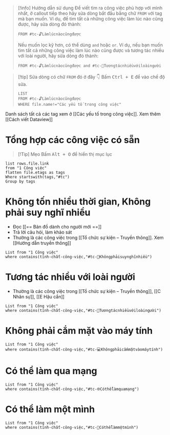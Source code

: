 > [!info] Hướng dẫn sử dụng
> Để viết tìm ra công việc phù hợp với mình nhất, ở callout tiếp theo hãy sửa dòng bắt đầu bằng chữ `FROM` với tag mà bạn muốn. Ví dụ, để tìm tất cả những công việc làm lúc nào cũng được, hãy sửa dòng đó thành:
> ```
> FROM #tc-🔓Làmlúcnàocũngđược 
> ```
> 
> Nếu muốn lọc kỹ hơn, có thể dùng `and` hoặc `or`. Ví dụ, nếu bạn muốn tìm tất cả những công việc làm lúc nào cũng được và tương tác nhiều với loài người, hãy sửa dòng đó thành:
> ```
> FROM #tc-🔓Làmlúcnàocũngđược and #tc-🥳Tươngtácnhiềuvớiloàingười 
> ```
> 


> [!tip] Sửa dòng có chữ `FROM` đó ở đây 👇
> Bấm <kbd>Ctrl + E</kbd> để vào chế độ sửa.
> ```dataview 
> LIST 
> FROM #tc-🔓Làmlúcnàocũngđược 
> WHERE file.name!="Các yếu tố trong công việc" 
> ```

Danh sách tất cả các tag xem ở [[Các yếu tố trong công việc]]. Xem thêm [[Cách viết Dataview]]

# Tổng hợp các công việc có sẵn
> [!Tip] Mẹo
> Bấm <kbd>Alt + O</kbd> để hiển thị mục lục

```dataview
list rows.file.link
from "1 Công việc" 
flatten file.etags as tags 
Where startswith(tags,"#tc")
Group by tags
```

# Không tốn nhiều thời gian, Không phải suy nghĩ nhiều
- Đọc [[== Bản đồ dành cho người mới ==]]
- Trả lời câu hỏi, làm khảo sát
- Thường là các công việc trong [[Tổ chức sự kiện – Truyền thông]]. Xem [[Hướng dẫn truyền thông]]
```dataview 
List from "1 Công việc" 
where contains(tính-chất-công-việc,"#tc-🧠Khôngphảisuynghĩnhiều")
```

# Tương tác nhiều với loài người
- Thường là các công việc trong [[Tổ chức sự kiện – Truyền thông]], [[C Nhân sự]], [[E Hậu cần]]
```dataview
List from "1 Công việc" 
where contains(tính-chất-công-việc,"#tc-🥳Tươngtácnhiềuvớiloàingười")
```

# Không phải cắm mặt vào máy tính
```dataview
List from "1 Công việc" 
where contains(tính-chất-công-việc,"#tc-💻Khôngphảicắmmặtvàomáytính")
```
# Có thể làm qua mạng
```dataview
List from "1 Công việc" 
where contains(tính-chất-công-việc,"#tc-🌐Cóthểlàmquamạng")
```

# Có thể làm một mình
```dataview
List from "1 Công việc" 
where contains(tính-chất-công-việc,"#tc-🧍Cóthểlàmmộtmình")
```
